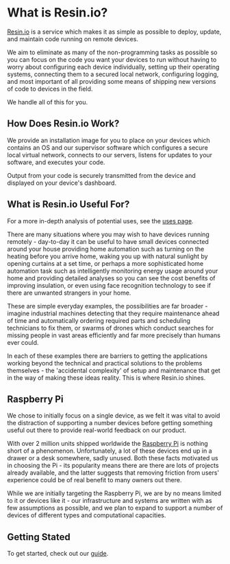 
# What is Resin.io?

[Resin.io][resin] is a service which makes it as simple as possible to deploy, update, and maintain code running on remote devices.

We aim to eliminate as many of the non-programming tasks as possible so you can
focus on the code you want your devices to run without having to worry about configuring each device individually, setting up their operating systems, connecting them to a secured local network, configuring logging, and most important of all providing some means of shipping new versions of code to devices in the field.

We handle all of this for you.

## How Does Resin.io Work?

We provide an installation image for you to place on your devices which contains an OS and our supervisor software which configures a secure local virtual network, connects to our servers, listens for updates to your software, and executes your code.

Output from your code is securely transmitted from the device and displayed on your device's dashboard.

## What is Resin.io Useful For?

For a more in-depth analysis of potential uses, see the [uses page](/pages/uses.md).

There are many situations where you may wish to have devices running remotely - day-to-day it can be useful to have small devices connected around your house providing home automation such as turning on the heating before you arrive home, waking you up with natural sunlight by opening curtains at a set time, or perhaps a more sophisticated home automation task such as intelligently monitoring energy usage around your home and providing detailed analyses so you can see the cost benefits of improving insulation, or even using face recognition technology to see if there are unwanted strangers in your home.

These are simple everyday examples, the possibilities are far broader - imagine industrial machines detecting that they require maintenance ahead of time and automatically ordering required parts and scheduling technicians to fix them, or swarms of drones which conduct searches for missing people in vast areas efficiently and far more precisely than humans ever could.

In each of these examples there are barriers to getting the applications working beyond the technical and practical solutions to the problems themselves - the 'accidental complexity' of setup and maintenance that get in the way of making these ideas reality. This is where Resin.io shines.

## Raspberry Pi

We chose to initially focus on a single device, as we felt it was vital to avoid the distraction of supporting a number devices before getting something useful out there to provide real-world feedback on our product.

With over 2 million units shipped worldwide the [Raspberry Pi][rpi] is nothing short of a phenomenon. Unfortunately, a lot of these devices end up in a drawer or a desk somewhere, sadly unused. Both these facts motivated us in choosing the Pi - its popularity means there are there are lots of projects already available, and the latter suggests that removing friction from users' experience could be of real benefit to many owners out there.

While we are initially targeting the Raspberry Pi, we are by no means limited to it or devices like it - our infrastructure and systems are written with as few assumptions as possible, and we plan to expand to support a number of devices of different types and computational capacities.

## Getting Stated

To get started, check out our [guide][gettingStarted].

[resin]:http://resin.io
[rpi]:http://www.raspberrypi.org/

[gettingStarted]:/pages/gettingStarted.md
